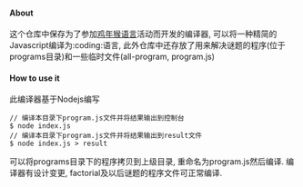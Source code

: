 #### About
这个仓库中保存为了参加[鸡年猴语言](https://coding.net/s/bb34f007-f1dc-4172-9ea9-6d2ed77292ef)活动而开发的编译器, 可以将一种精简的Javascript编译为:coding:语言, 此外仓库中还存放了用来解决谜题的程序(位于programs目录)和一些临时文件(all-program, program.js)
#### How to use it
此编译器基于Nodejs编写
```
// 编译本目录下program.js文件并将结果输出到控制台
$ node index.js
// 编译本目录下program.js文件并将结果输出到result文件
$ node index.js > result
```
可以将programs目录下的程序拷贝到上级目录, 重命名为program.js然后编译. 编译器有设计变更, factorial及以后谜题的程序文件可正常编译.